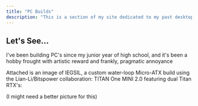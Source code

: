 ```yaml
---
title: "PC Builds"
description: "This is a section of my site dedicated to my past desktop PC builds and experiences from each"
---
```


## Let's See...

I've been building PC's since my junior year of high school, and it's been a hobby frought with artistic reward and frankly, pragmatic annoyance 

Attached is an image of IEGSIL, a custom water-loop Micro-ATX build using the Lian-Li/Bitspower collaboration: TITAN One MINI 2.0 featuring dual Titan RTX's:

(I might need a better picture for this)